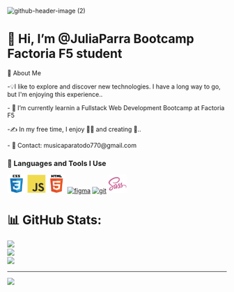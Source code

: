 ![github-header-image (2)](https://github.com/JuliaParra/JuliaParra/assets/168828648/e89f1012-bd70-4ae5-ad0c-bc689259dbac)





<h1>👋 Hi, I’m @JuliaParra Bootcamp Factoria F5 student</h1>
<p>👩  About Me</p>
<p>-💡I like to explore and discover new technologies. I have a long way to go, but I'm enjoying this experience..</p> 
<p>- 🌱 I’m currently learnin a Fullstack Web Development Bootcamp at Factoria F5</p>
<p>-✍️ In my free time, I enjoy 🏄‍♀️ and creating 🎵..</p>
<p>- 📧 Contact: musicaparatodo770@gmail.com</p>
<h3>🚀 Languages and Tools I Use</h3>
<p><a target="_blank" href="https://raw.githubusercontent.com/devicons/devicon/master/icons/css3/css3-original-wordmark.svg" style="display: inline-block;"><img src="https://raw.githubusercontent.com/devicons/devicon/master/icons/css3/css3-original-wordmark.svg" alt="css3" width="42" height="42" /></a>
<a target="_blank" href="https://raw.githubusercontent.com/devicons/devicon/master/icons/javascript/javascript-original.svg" style="display: inline-block;"><img src="https://raw.githubusercontent.com/devicons/devicon/master/icons/javascript/javascript-original.svg" alt="javascript" width="42" height="42" /></a>
<a target="_blank" href="https://raw.githubusercontent.com/devicons/devicon/master/icons/html5/html5-original-wordmark.svg" style="display: inline-block;"><img src="https://raw.githubusercontent.com/devicons/devicon/master/icons/html5/html5-original-wordmark.svg" alt="html5" width="42" height="42" /></a>
<a target="_blank" href="https://www.vectorlogo.zone/logos/figma/figma-icon.svg" style="display: inline-block;"><img src="https://www.vectorlogo.zone/logos/figma/figma-icon.svg" alt="figma" width="42" height="42" /></a>
<a target="_blank" href="https://www.vectorlogo.zone/logos/git-scm/git-scm-icon.svg" style="display: inline-block;"><img src="https://www.vectorlogo.zone/logos/git-scm/git-scm-icon.svg" alt="git" width="42" height="42" /></a>
<a target="_blank" href="https://raw.githubusercontent.com/devicons/devicon/master/icons/sass/sass-original.svg" style="display: inline-block;"><img src="https://raw.githubusercontent.com/devicons/devicon/master/icons/sass/sass-original.svg" alt="sass" width="42" height="42" /></a></p>


# 📊 GitHub Stats:
![](https://github-readme-stats.vercel.app/api?username=JuliaParra&theme=dark&hide_border=false&include_all_commits=false&count_private=false)<br/>
![](https://github-readme-streak-stats.herokuapp.com/?user=JuliaParra&theme=dark&hide_border=false)<br/>
![](https://github-readme-stats.vercel.app/api/top-langs/?username=JuliaParra&theme=dark&hide_border=false&include_all_commits=false&count_private=false&layout=compact)

---
[![](https://visitcount.itsvg.in/api?id=JuliaParra&icon=0&color=0)](https://visitcount.itsvg.in)

<!-- Proudly created with GPRM ( https://gprm.itsvg.in ) -->





<!---
JuliaParra/JuliaParra is a ✨ special ✨ repository because its `README.md` (this file) appears on your GitHub profile.
You can click the Preview link to take a look at your changes.
--->
